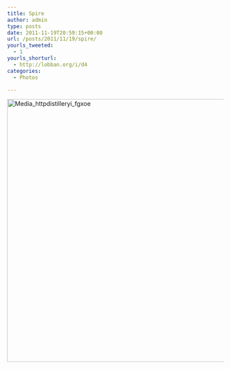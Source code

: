 ```yaml
---
title: Spire
author: admin
type: posts
date: 2011-11-19T20:59:15+00:00
url: /posts/2011/11/19/spire/
yourls_tweeted:
  - 1
yourls_shorturl:
  - http://lobban.org/i/d4
categories:
  - Photos

---
```

<div class='posterous_autopost'>
  <a href="http://instagr.am/p/U29qF/"></p> 
  
  <div class='p_embed p_image_embed'>
    <a href="http://getfile7.posterous.com/getfile/files.posterous.com/nonimage/atAfwnHtqEpxzhpmmvsgFkBixgxcwrJArIBCAbfpbcbfhdiDeaDxyztmCefD/media_httpdistilleryi_fGxoe.jpg.scaled1000.jpg"><img alt="Media_httpdistilleryi_fgxoe" height="612" src="https://getfile7.posterous.com/getfile/files.posterous.com/nonimage/atAfwnHtqEpxzhpmmvsgFkBixgxcwrJArIBCAbfpbcbfhdiDeaDxyztmCefD/media_httpdistilleryi_fGxoe.jpg.scaled1000.jpg" width="612" /></a>
  </div>
  
  <p>
    </a></div>